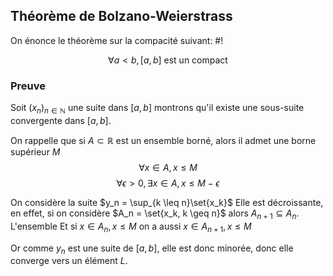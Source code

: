 ## Théorème de Bolzano-Weierstrass
On énonce le théorème sur la compacité suivant: #!

$$\forall a < b, [a,b] \text{ est un compact}$$

### Preuve
Soit $(x_n)_{n \in \mathbb N}$ une suite dans $[a,b]$ montrons qu'il existe une sous-suite convergente dans $[a,b]$.

On rappelle que si $A \subset \mathbb R$ est un ensemble borné, alors il admet une borne supérieur $M$
$$\forall x \in A, x \leq M$$
$$\forall \epsilon > 0, \exists x  \in A, x \leq M-\epsilon$$

On considère la suite $y_n = \sup_{k \leq n}\set{x_k}$
Elle est décroissante, en effet, si on considère $A_n = \set{x_k, k \geq n}$ alors $A_{n+1} \subseteq A_n$. L'ensemble Et si $x \in A_n, x \leq M$ on a aussi $x \in A_{n+1}, x \leq M$

Or comme $y_n$ est une suite de $[a,b]$, elle est donc minorée, donc elle converge vers un élément $L$.
